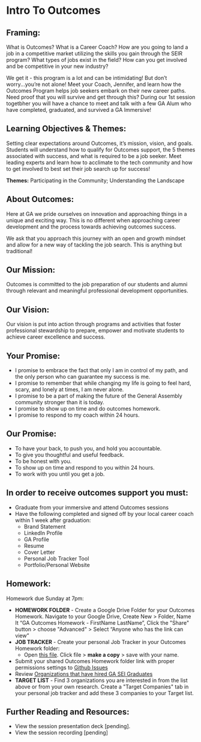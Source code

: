 # Intro To Outcomes 

## Framing:
What is Outcomes? What is a Career Coach? How are you going to land a job in a competitive market utilizing the skills you gain through the SEIR program? What types of jobs exist in the field? How can you get involved and be competitive in your new industry? 

We get it - this program is a lot and can be intimidating! But don’t worry...you’re not alone! Meet your Coach, Jennifer, and learn how the Outcomes Program helps job seekers embark on their new career paths. Need proof that you will survive and get through this? During our 1st session togetbher you will have a chance to meet and talk with a few GA Alum who have completed, graduated, and survived a GA Immersive! 

## Learning Objectives & Themes:
Setting clear expectations around Outcomes, it’s mission, vision, and goals. Students will understand how to qualify for Outcomes support, the 5 themes associated with success, and what is required to be a job seeker. Meet leading experts and learn how to acclimate to the tech community and how to get involved to best set their job search up for success! 

**Themes:** Participating in the Community; Understanding the Landscape

## About Outcomes: 

Here at GA we pride ourselves on innovation and approaching things in a unique and exciting way. This is no different when approaching career development and the process towards achieving outcomes success. 

We ask that you approach this journey with an open and growth mindset and allow for a new way of tackling the job search. This is anything but traditional!

## Our Mission:

Outcomes is committed to the job preparation of our students and alumni through relevant and meaningful professional development opportunities.

## Our Vision:

Our vision is put into action through programs and activities that foster professional stewardship to prepare, empower and motivate students to achieve career excellence and success.

## Your Promise: 
- I promise to embrace the fact that only I am in control of my path, and the only person who can guarantee my success is me.
- I promise to remember that while changing my life is going to feel hard, scary, and lonely at times, I am never alone.
- I promise to be a part of making the future of the General Assembly community stronger than it is today.
- I promise to show up on time and do outcomes homework.
- I promise to respond to my coach within 24 hours.

## Our Promise: 
- To have your back, to push you, and hold you accountable.
- To give you thoughtful and useful feedback.
- To be honest with you. 
- To show up on time and respond to you within 24 hours.
- To work with you until you get a job. 

## In order to receive outcomes support you must: 
* Graduate from your immersive and attend Outcomes sessions 
* Have the following completed and signed off by your local career coach within 1 week after graduation: 
  - Brand Statement
  - LinkedIn Profile
  - GA Profile 
  - Resume 
  - Cover Letter
  - Personal Job Tracker Tool
  - Portfolio/Personal Website

## Homework:
Homework due Sunday at 7pm:
- **HOMEWORK FOLDER** - Create a Google Drive Folder for your Outcomes Homework. Navigate to your Google Drive, Create New > Folder, Name It “GA Outcomes Homework - FirstName LastName”, Click the "Share" button > choose "Advanced" > Select “Anyone who has the link can view”
- **JOB TRACKER** - Create your personal Job Tracker in your Outcomes Homework folder:
   - Open [this file](https://docs.google.com/spreadsheets/d/1WyPb8_72e4pn0RAWq3JF2BWC4n3XVlSiEof8ecLpPRo/edit?usp=sharing). Click file > **make a copy** > save with your name. 
- Submit your shared Outcomes Homework folder link with proper permissions settings to [Github Issues](/homework.md)
- Review [Organizations that have hired GA SEI Graduates](https://docs.google.com/spreadsheets/d/1eh4skY-5_RyVPyoYTT-3uScwPxYPugOlnV0OLmJiocE/edit?usp=sharing) 
- **TARGET LIST** - Find 3 organizations you are interested in from the list above or from your own research. Create a "Target Companies" tab in your personal job tracker and add these 3 companies to your Target list. 

## Further Reading and Resources: 
- View the session presentation deck [pending].
- View the session recording [pending]
